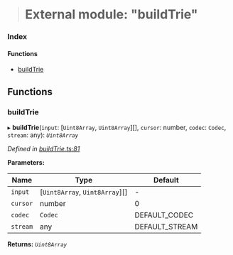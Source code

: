 > # External module: "buildTrie"

### Index

#### Functions

* [buildTrie](_buildtrie_.md#buildtrie)

## Functions

###  buildTrie

▸ **buildTrie**(`input`: [`Uint8Array`, `Uint8Array`][], `cursor`: number, `codec`: `Codec`, `stream`: any): *`Uint8Array`*

*Defined in [buildTrie.ts:81](https://github.com/polkadot-js/common/blob/332620d/packages/trie-hash/src/buildTrie.ts#L81)*

**Parameters:**

Name | Type | Default |
------ | ------ | ------ |
`input` | [`Uint8Array`, `Uint8Array`][] | - |
`cursor` | number | 0 |
`codec` | `Codec` |  DEFAULT_CODEC |
`stream` | any |  DEFAULT_STREAM |

**Returns:** *`Uint8Array`*